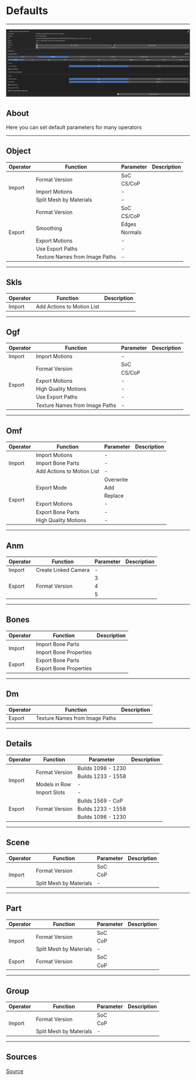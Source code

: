 # Defaults

___

![defaults centered](images/Defaults.png)

## About

Here you can set default parameters for many operators

___

## Object

<table><thead>
  <tr>
    <th>Operator</th>
    <th>Function</th>
    <th>Parameter</th>
    <th>Description</th>
  </tr></thead>
<tbody>
  <tr>
    <td rowspan="4">Import</td>
    <td rowspan="2">Format Version</td>
    <td>SoC</td>
    <td></td>
  </tr>
  <tr>
    <td>CS/CoP</td>
    <td></td>
  </tr>
  <tr>
    <td>Import Motions</td>
    <td>-</td>
    <td></td>
  </tr>
  <tr>
    <td>Split Mesh by Materials</td>
    <td>-</td>
    <td></td>
  </tr>
  <tr>
    <td rowspan="7">Export</td>
    <td rowspan="2">Format Version</td>
    <td>SoC</td>
    <td></td>
  </tr>
  <tr>
    <td>CS/CoP</td>
    <td></td>
  </tr>
  <tr>
    <td rowspan="2">Smoothing</td>
    <td>Edges</td>
    <td></td>
  </tr>
  <tr>
    <td>Normals</td>
    <td></td>
  </tr>
  <tr>
    <td>Export Motions</td>
    <td>-</td>
    <td></td>
  </tr>
  <tr>
    <td>Use Export Paths</td>
    <td>-</td>
    <td></td>
  </tr>
  <tr>
    <td>Texture Names from Image Paths</td>
    <td>-</td>
    <td></td>
  </tr>
</tbody>
</table>

___

## Skls

<table><thead>
  <tr>
    <th>Operator</th>
    <th>Function</th>
    <th>Description</th>
  </tr></thead>
<tbody>
  <tr>
    <td>Import</td>
    <td>Add Actions to Motion List</td>
    <td></td>
  </tr>
</tbody>
</table>

___

## Ogf

<table><thead>
  <tr>
    <th>Operator</th>
    <th>Function</th>
    <th>Parameter</th>
    <th>Description</th>
  </tr></thead>
<tbody>
  <tr>
    <td>Import</td>
    <td>Import Motions</td>
    <td>-</td>
    <td></td>
  </tr>
  <tr>
    <td rowspan="6">Export</td>
    <td rowspan="2">Format Version</td>
    <td>SoC</td>
    <td></td>
  </tr>
  <tr>
    <td>CS/CoP</td>
    <td></td>
  </tr>
  <tr>
    <td>Export Motions</td>
    <td>-</td>
    <td></td>
  </tr>
  <tr>
    <td>High Quality Motions</td>
    <td>-</td>
    <td></td>
  </tr>
  <tr>
    <td>Use Export Paths</td>
    <td>-</td>
    <td></td>
  </tr>
  <tr>
    <td>Texture Names from Image Paths</td>
    <td>-</td>
    <td></td>
  </tr>
</tbody>
</table>

___

## Omf

<table><thead>
  <tr>
    <th>Operator</th>
    <th>Function</th>
    <th>Parameter</th>
    <th>Description</th>
  </tr></thead>
<tbody>
  <tr>
    <td rowspan="3">Import</td>
    <td>Import Motions</td>
    <td>-</td>
    <td></td>
  </tr>
  <tr>
    <td>Import Bone Parts</td>
    <td>-</td>
    <td></td>
  </tr>
  <tr>
    <td>Add Actions to Motion List</td>
    <td>-</td>
    <td></td>
  </tr>
  <tr>
    <td rowspan="6">Export</td>
    <td rowspan="3">Export Mode</td>
    <td>Overwrite</td>
    <td></td>
  </tr>
  <tr>
    <td>Add</td>
    <td></td>
  </tr>
  <tr>
    <td>Replace</td>
    <td></td>
  </tr>
  <tr>
    <td>Export Motions</td>
    <td>-</td>
    <td></td>
  </tr>
  <tr>
    <td>Export Bone Parts</td>
    <td>-</td>
    <td></td>
  </tr>
  <tr>
    <td>High Quality Motions</td>
    <td>-</td>
    <td></td>
  </tr>
</tbody>
</table>

___

## Anm

<table><thead>
  <tr>
    <th>Operator</th>
    <th>Function</th>
    <th>Parameter</th>
    <th>Description</th>
  </tr></thead>
<tbody>
  <tr>
    <td>Import</td>
    <td>Create Linked Camera</td>
    <td>-</td>
    <td></td>
  </tr>
  <tr>
    <td rowspan="3">Export</td>
    <td rowspan="3">Format Version</td>
    <td>3</td>
    <td></td>
  </tr>
  <tr>
    <td>4</td>
    <td></td>
  </tr>
  <tr>
    <td>5</td>
    <td></td>
  </tr>
</tbody>
</table>

___

## Bones

<table><thead>
  <tr>
    <th>Operator</th>
    <th>Function</th>
    <th>Description</th>
  </tr></thead>
<tbody>
  <tr>
    <td rowspan="2">Import</td>
    <td>Import Bone Parts</td>
    <td></td>
  </tr>
  <tr>
    <td>Import Bone Properties</td>
    <td></td>
  </tr>
  <tr>
    <td rowspan="2">Export</td>
    <td>Export Bone Parts</td>
    <td></td>
  </tr>
  <tr>
    <td>Export Bone Properties</td>
    <td></td>
  </tr>
</tbody>
</table>

___

## Dm

<table><thead>
  <tr>
    <th>Operator</th>
    <th>Function</th>
    <th>Description</th>
  </tr></thead>
<tbody>
  <tr>
    <td>Export</td>
    <td>Texture Names from Image Paths</td>
    <td></td>
  </tr>
</tbody>
</table>

___

## Details

<table><thead>
  <tr>
    <th>Operator</th>
    <th>Function</th>
    <th>Parameter</th>
    <th>Description</th>
  </tr></thead>
<tbody>
  <tr>
    <td rowspan="4">Import</td>
    <td rowspan="2">Format Version</td>
    <td>Builds 1096 - 1230</td>
    <td></td>
  </tr>
  <tr>
    <td>Builds 1233 - 1558</td>
    <td></td>
  </tr>
  <tr>
    <td>Models in Row</td>
    <td>-</td>
    <td></td>
  </tr>
  <tr>
    <td>Import Slots</td>
    <td>-</td>
    <td></td>
  </tr>
  <tr>
    <td rowspan="3">Export</td>
    <td rowspan="3">Format Version</td>
    <td>Builds 1569 - CoP</td>
    <td></td>
  </tr>
  <tr>
    <td>Builds 1233 - 1558</td>
    <td></td>
  </tr>
  <tr>
    <td>Builds 1096 - 1230</td>
    <td></td>
  </tr>
</tbody>
</table>

___

## Scene

<table><thead>
  <tr>
    <th>Operator</th>
    <th>Function</th>
    <th>Parameter</th>
    <th>Description</th>
  </tr></thead>
<tbody>
  <tr>
    <td rowspan="3">Import</td>
    <td rowspan="2">Format Version</td>
    <td>SoC</td>
    <td></td>
  </tr>
  <tr>
    <td>CoP</td>
    <td></td>
  </tr>
  <tr>
    <td>Split Mesh by Materials</td>
    <td>-</td>
    <td></td>
  </tr>
</tbody>
</table>

___

## Part

<table><thead>
  <tr>
    <th>Operator</th>
    <th>Function</th>
    <th>Parameter</th>
    <th>Description</th>
  </tr></thead>
<tbody>
  <tr>
    <td rowspan="3">Import</td>
    <td rowspan="2">Format Version</td>
    <td>SoC</td>
    <td></td>
  </tr>
  <tr>
    <td>CoP</td>
    <td></td>
  </tr>
  <tr>
    <td>Split Mesh by Materials</td>
    <td>-</td>
    <td></td>
  </tr>
  <tr>
    <td rowspan="2">Export</td>
    <td rowspan="2">Format Version</td>
    <td>SoC</td>
    <td></td>
  </tr>
  <tr>
    <td>CoP</td>
    <td></td>
  </tr>
</tbody>
</table>

___

## Group

<table><thead>
  <tr>
    <th>Operator</th>
    <th>Function</th>
    <th>Parameter</th>
    <th>Description</th>
  </tr></thead>
<tbody>
  <tr>
    <td rowspan="3">Import</td>
    <td rowspan="2">Format Version</td>
    <td>SoC</td>
    <td></td>
  </tr>
  <tr>
    <td>CoP</td>
    <td></td>
  </tr>
  <tr>
    <td>Split Mesh by Materials</td>
    <td>-</td>
    <td></td>
  </tr>
</tbody>
</table>

___

## Sources

[Source](https://github.com/PavelBlend/blender-xray/wiki/Preferences-Defaults)
